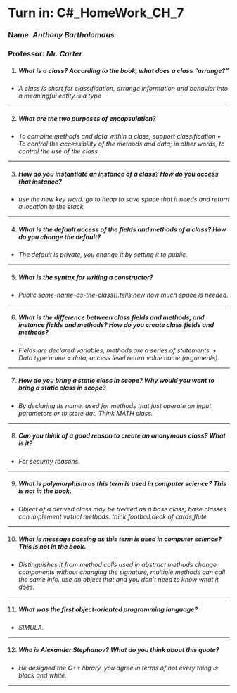 # **Turn in:** **C#_HomeWork_CH_7**
### **Name:** *Anthony Bartholomaus*
### Professor: *Mr. Carter*

1.  ##### What is a class? According to the book, what does a class “arrange?”
- *A class is short for classification, arrange information and behavior into a meaningful entity.is a type*
---
2.  #####	What are the two purposes of encapsulation?
- *To combine methods and data within a class, support classification
•	To control the accessibility of the methods and data; in other words, to control the use of the class.*
---
3.  ##### How do you instantiate an instance of a class? How do you access that instance?
- *use the new key word. go to heap to save space that it needs and return a location to the stack.*
---
4.  ##### What is the default access of the fields and methods of a class? How do you change the default?
- *The default is private, you change it by setting it to public.*
---
5.  ##### What is the syntax for writing a constructor?
- *Public same-name-as-the-class().tells new how much space is needed.*
---
6.  ##### What is the difference between class fields and methods, and instance fields and methods? How do you create class fields and methods?
- *Fields are declared variables, methods are a series of statements.
•	Data type name = data, access level return value name (arguments).*
---
7.  ##### How do you bring a static class in scope? Why would you want to bring a static class in scope?
- *By declaring its name, used for methods that just operate on input parameters or to store dat. Think MATH class.*
---
8.  ##### Can you think of a good reason to create an anonymous class? What is it?
- *For security reasons.*
---
9.  ##### What is polymorphism as this term is used in computer science? This is not in the book.
- *Object of a derived class may be treated as a base class; base classes can implement virtual methods. think football,deck of cards,flute*
---
10. ##### What is message passing as this term is used in computer science? This is not in the book.
- *Distinguishes it from method calls used in abstract methods change components without changing the signature, multiple methods can call the same info. use an object that and you don't need to know what it does.*
---
11. #####	What was the first object-oriented programming language?
- *SIMULA.*
---
12. ##### Who is Alexander Stephanov? What do you think about this quote?
- *He designed the C++ library, you agree in terms of not every thing is black and white.*
---

